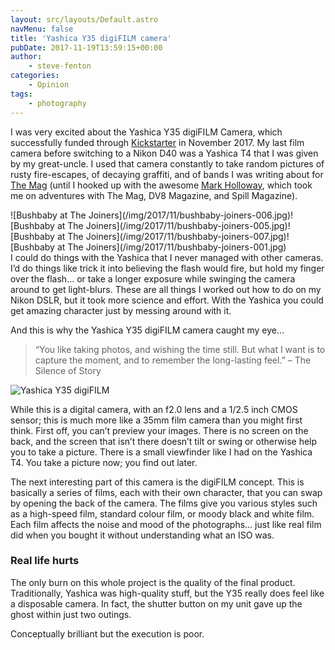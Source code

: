 ```yaml
---
layout: src/layouts/Default.astro
navMenu: false
title: 'Yashica Y35 digiFILM camera'
pubDate: 2017-11-19T13:59:15+00:00
author:
    - steve-fenton
categories:
    - Opinion
tags:
    - photography
---
```


I was very excited about the Yashica Y35 digiFILM Camera, which successfully funded through [Kickstarter](https://www.kickstarter.com/projects/1940283777/expect-the-unexpected-digifilmtm-camera-by-yashica) in November 2017. My last film camera before switching to a Nikon D40 was a Yashica T4 that I was given by my great-uncle. I used that camera constantly to take random pictures of rusty fire-escapes, of decaying graffiti, and of bands I was writing about for [The Mag](https://en.wikipedia.org/wiki/The_Mag_(music_magazine)) (until I hooked up with the awesome [Mark Holloway](http://www.hollowayphotography.co.uk/), which took me on adventures with The Mag, DV8 Magazine, and Spill Magazine).

<div class="four-images">![Bushbaby at The Joiners](/img/2017/11/bushbaby-joiners-006.jpg)![Bushbaby at The Joiners](/img/2017/11/bushbaby-joiners-005.jpg)![Bushbaby at The Joiners](/img/2017/11/bushbaby-joiners-007.jpg)![Bushbaby at The Joiners](/img/2017/11/bushbaby-joiners-001.jpg)</div>I could do things with the Yashica that I never managed with other cameras. I’d do things like trick it into believing the flash would fire, but hold my finger over the flash… or take a longer exposure while swinging the camera around to get light-blurs. These are all things I worked out how to do on my Nikon DSLR, but it took more science and effort. With the Yashica you could get amazing character just by messing around with it.

And this is why the Yashica Y35 digiFILM camera caught my eye…

> “You like taking photos, and wishing the time still. But what I want is to capture the moment, and to remember the long-lasting feel.” – The Silence of Story

![Yashica Y35 digiFILM](/img/2017/11/yashica-y35-digifilm.jpg)

While this is a digital camera, with an f2.0 lens and a 1/2.5 inch CMOS sensor; this is much more like a 35mm film camera than you might first think. First off, you can’t preview your images. There is no screen on the back, and the screen that isn’t there doesn’t tilt or swing or otherwise help you to take a picture. There is a small viewfinder like I had on the Yashica T4. You take a picture now; you find out later.

The next interesting part of this camera is the digiFILM concept. This is basically a series of films, each with their own character, that you can swap by opening the back of the camera. The films give you various styles such as a high-speed film, standard colour film, or moody black and white film. Each film affects the noise and mood of the photographs… just like real film did when you bought it without understanding what an ISO was.

### Real life hurts

The only burn on this whole project is the quality of the final product. Traditionally, Yashica was high-quality stuff, but the Y35 really does feel like a disposable camera. In fact, the shutter button on my unit gave up the ghost within just two outings.

Conceptually brilliant but the execution is poor.